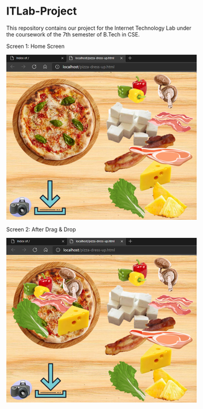 # ITLab-Project
This repository contains our project for the Internet Technology Lab under the coursework of the 7th semester of B.Tech in CSE.

Screen 1: Home Screen

![alt text](https://github.com/swarn4399/ITLab-Project/blob/main/assets/images/screen1.png?raw=true)

Screen 2: After Drag & Drop

![alt text](https://github.com/swarn4399/ITLab-Project/blob/main/assets/images/screen2.png?raw=true)
